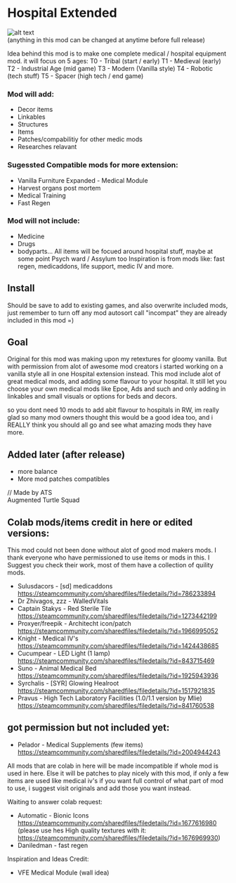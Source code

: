 # Hospital Extended
![alt text](https://github.com/zymex22/Hospital-Extended/blob/master/About/Preview.png?raw=true "Work in progress")  
(anything in this mod can be changed at anytime before full release)  
  
Idea behind this mod is to make one complete medical / hospital equipment mod.
it will focus on 5 ages:
T0 - Tribal (start / early)
T1 - Medieval (early)
T2 - Industrial Age (mid game)
T3 - Modern (Vanilla style)
T4 - Robotic (tech stuff)
T5 - Spacer (high tech / end game)

### Mod will add:
- Decor items
- Linkables
- Structures
- Items
- Patches/compabilitiy for other medic mods
- Researches relavant

### Sugessted Compatible mods for more extension:
- Vanilla Furniture Expanded - Medical Module
- Harvest organs post mortem
- Medical Training
- Fast Regen

### Mod will not include:
- Medicine
- Drugs
- bodyparts...
All items will be focued around hospital stuff, maybe at some point Psych ward / Assylum too
Inspiration is from mods like: fast regen, medicaddons, life support, medic IV and more.  

## Install
Should be save to add to existing games, and also overwrite included mods, just remember to turn off any mod autosort call "incompat" they are already included in this mod =)


## Goal
Original for this mod was making upon my retextures for gloomy vanilla.
But with permission from alot of awesome mod creators i started working on a vanilla style all in one Hospital extension instead.
This mod include alot of great medical mods, and adding some flavour to your hospital.
It still let you choose your own medical mods like Epoe, Ads and such and only adding in linkables and small visuals or options for beds and decors.

so you dont need 10 mods to add abit flavour to hospitals in RW, im really glad so many mod owners thought this would be a good idea too, and i REALLY think you should all go and see what amazing mods they have more.

## Added later (after release)
- more balance
- More mod patches compatibles
  
// Made by ATS  
Augmented Turtle Squad


## Colab mods/items credit in here or edited versions:
This mod could not been done without alot of good mod makers mods.
I thank everyone who have permissioned to use items or mods in this.
I Suggest you check their work, most of them have a collection of quility mods.
- Sulusdacors - [sd] medicaddons https://steamcommunity.com/sharedfiles/filedetails/?id=786233894
- Dr Zhivagos, zzz - WalledVitals 
- Captain Stakys - Red Sterile Tile https://steamcommunity.com/sharedfiles/filedetails/?id=1273442199
- Proxyer/freepik - Architecht icon/patch https://steamcommunity.com/sharedfiles/filedetails/?id=1966995052
- Knight - Medical IV's https://steamcommunity.com/sharedfiles/filedetails/?id=1424438685
- Cucumpear - LED Light (1 lamp) https://steamcommunity.com/sharedfiles/filedetails/?id=843715469
- Suno - Animal Medical Bed https://steamcommunity.com/sharedfiles/filedetails/?id=1925943936
- Syrchalis - [SYR] Glowing Healroot https://steamcommunity.com/sharedfiles/filedetails/?id=1517921835
- Pravus - High Tech Laboratory Facilities (1.0/1.1 version by Mlie) https://steamcommunity.com/sharedfiles/filedetails/?id=841760538

## got permission but not included yet:
- Pelador - Medical Supplements (few items) https://steamcommunity.com/sharedfiles/filedetails/?id=2004944243

All mods that are colab in here will be made incompatible if whole mod is used in here.
Else it will be patches to play nicely with this mod, if only a few items are used like medical iv's
if you want full control of what part of mod to use, i suggest visit originals and add those you want instead.


Waiting to answer colab request:
- Automatic - Bionic Icons https://steamcommunity.com/sharedfiles/filedetails/?id=1677616980
(please use hes High quality textures with it: https://steamcommunity.com/sharedfiles/filedetails/?id=1676969930)
- Daniledman - fast regen

Inspiration and Ideas Credit:
- VFE Medical Module (wall idea)
